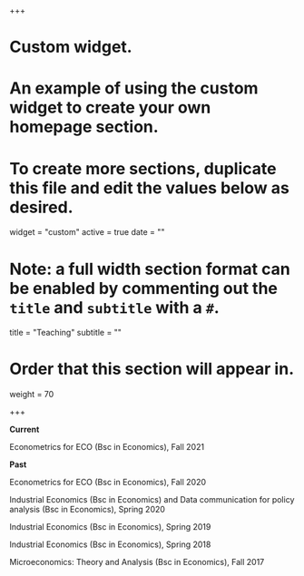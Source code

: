 +++
# Custom widget.
# An example of using the custom widget to create your own homepage section.
# To create more sections, duplicate this file and edit the values below as desired.
widget = "custom"
active = true
date = ""

# Note: a full width section format can be enabled by commenting out the `title` and `subtitle` with a `#`.
title = "Teaching"
subtitle = ""

# Order that this section will appear in.
weight = 70

+++

**Current**

Econometrics for ECO (Bsc in Economics), Fall 2021

**Past**

Econometrics for ECO (Bsc in Economics), Fall 2020

Industrial Economics (Bsc in Economics) and Data communication for policy analysis (Bsc in Economics), Spring 2020

Industrial Economics (Bsc in Economics), Spring 2019

Industrial Economics (Bsc in Economics), Spring 2018

Microeconomics: Theory and Analysis (Bsc in Economics), Fall 2017

